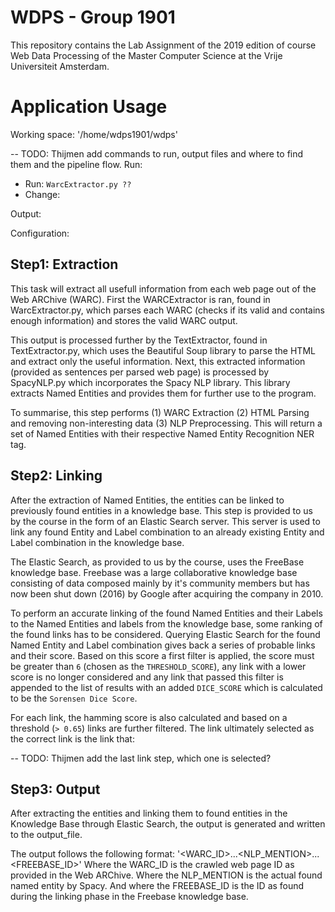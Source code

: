 # WDPS - Group 1901
This repository contains the Lab Assignment of the 2019 edition of course Web Data Processing of the Master Computer Science at the Vrije Universiteit Amsterdam.

# Application Usage
Working space: '/home/wdps1901/wdps'

-- TODO: Thijmen add commands to run, output files and where to find them and the pipeline flow.
Run:
- Run: `WarcExtractor.py ??`
- Change:

Output:

Configuration:


## Step1: Extraction
This task will extract all usefull information from each web page out of the Web ARChive (WARC).
First the WARCExtractor is ran, found in WarcExtractor.py, which parses each WARC (checks if its valid and contains enough information) and stores the valid WARC output.

This output is processed further by the TextExtractor, found in TextExtractor.py, which uses the Beautiful Soup library to parse the HTML and extract only the useful information.
Next, this extracted information (provided as sentences per parsed web page) is processed by SpacyNLP.py which incorporates the Spacy NLP library. This library extracts Named Entities and provides them for further use to the program.

To summarise, this step performs (1) WARC Extraction (2) HTML Parsing and removing non-interesting data (3) NLP Preprocessing. This will return a set of Named Entities with their respective Named Entity Recognition NER tag.

## Step2: Linking
After the extraction of Named Entities, the entities can be linked to previously found entities in a knowledge base. This step is provided to us by the course in the form of an Elastic Search server. This server is used to link any found Entity and Label combination to an already existing Entity and Label combination in the knowledge base.

The Elastic Search, as provided to us by the course, uses the FreeBase knowledge base. Freebase was a large collaborative knowledge base consisting of data composed mainly by it's community members but has now been shut down (2016) by Google after acquiring the company in 2010.

To perform an accurate linking of the found Named Entities and their Labels to the Named Entities and labels from the knowledge base, some ranking of the found links has to be considered. Querying Elastic Search for the found Named Entity and Label combination gives back a series of probable links and their score. Based on this score a first filter is applied, the score must be greater than `6` (chosen as the `THRESHOLD_SCORE`), any link with a lower score is no longer considered and any link that passed this filter is appended to the list of results with an added `DICE_SCORE` which is calculated to be the `Sorensen Dice Score`.

For each link, the hamming score is also calculated and based on a threshold (`> 0.65`) links are further filtered. 
The link ultimately selected as the correct link is the link that:

-- TODO: Thijmen add the last link step, which one is selected?

## Step3: Output
After extracting the entities and linking them to found entities in the Knowledge Base through Elastic Search, the output is generated and written to the output_file.

The output follows the following format: '<WARC_ID>...<NLP_MENTION>...<FREEBASE_ID>'
Where the WARC_ID is the crawled web page ID as provided in the Web ARChive.
Where the NLP_MENTION is the actual found named entity by Spacy.
And where the FREEBASE_ID is the ID as found during the linking phase in the Freebase knowledge base.